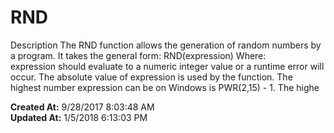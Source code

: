 # RND

Description The RND function allows the generation of random numbers by a program. It takes the general form: RND(expression) Where: expression should evaluate to a numeric integer value or a runtime error will occur. The absolute value of expression is used by the function. The highest number expression can be on Windows is PWR(2,15) - 1. The highe  

**Created At:** 9/28/2017 8:03:48 AM  
**Updated At:** 1/5/2018 6:13:03 PM  

